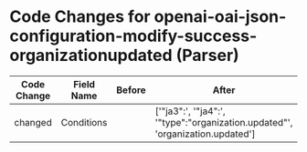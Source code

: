 # Code Changes for openai-oai-json-configuration-modify-success-organizationupdated (Parser)

| Code Change | Field Name | Before | After |
|-------------|------------|--------|-------|
| changed | Conditions |  | ['"ja3":', '"ja4":', '"type":"organization.updated"', 'organization.updated'] |